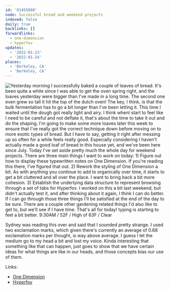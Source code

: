 ```yaml
---
id: '81455688'
node: Successful bread and weekend projects
indexed: false
daily: true
backlinks: []
forwardlinks:
  - one-dimension
  - hyperfov
updates:
  - '2022-01-23'
  - '2022-01-24'
places:
  - 'Berkeley, CA'
  - 'Berkeley, CA'
---
```

![Yesterday morning I successfully baked a couple of leaves of bread. It's been quite a while since I was able to get the oven spring right, and the loaves yesterday were bigger than I've made in a long time. The second one even grew so tall it hit the top of the dutch oven! The key, I think, is that the bulk fermentation has to go a bit longer than I've been letting it. This time I waited until the dough got really light and airy. I think whenI start to feel like I need to be careful and not deflate it, that's about the time to take it out and do the shaping. I'm going to make some more loaves later this week to ensure that I've really got the correct technique down before moving on to more exotic types of bread. But I have to say, getting it right after messing up so often for a while feels really good. Especially considering I haven't actually made a good loaf of bread in this house yet, and we've been here since July. Today I've set aside pretty much the whole day for weekend projects. There are three main things I want to work on today: 1) Figure out how to display these typewritten notes on One Dimension. If you're reading this there, I've figured that out. 2) Rework the styling of One Dimension a bit. As with anything you continue to add to organically over time, it starts to get a bit cluttered and all over the place. I want to bring back a bit more cohesion. 3) Establish the underlying data structure to represent browsing through a set of tabs for Hyperfov. I worked on this a bit last weekend, but didn't actually test it, and after thinking about it again, I think I can do better. If I can go through those three things I'll be satisfied at the end of the day to be sure. There are a couple other gardening related things I'd also like to get to, but we'll see if I have time. That's all for today! typing is starting to feel a bit better. 9:30AM / 52F / High of 63F / Clear](images/81455688/NDhAEEmsrU-daily.webp "")

Sydney was reading this over and said that I sounded pretty strange. I used two exclamation marks, which given there's currently an average of 0.68 exclamation marks per thought, is way above average. I guess I let the medium go to my head a bit and lost my voice. Kinda interesting that something like that can happen, just goes to show that we have certain ideas for what things are like in our heads, and those concepts bias our use of them.

Links:
- [One Dimension](one-dimension.md)
- [Hyperfov](hyperfov.md)
